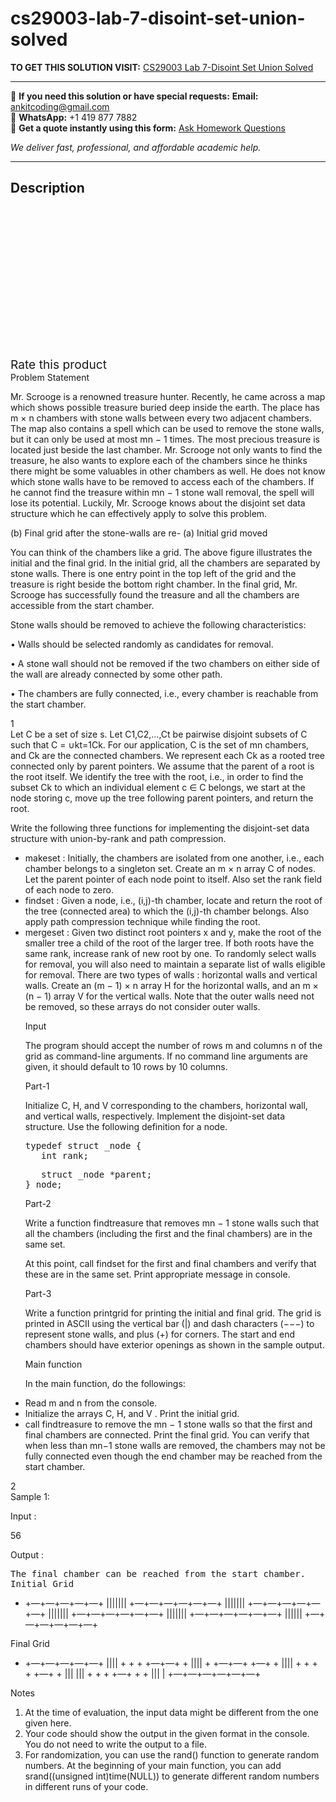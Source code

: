 # cs29003-lab-7-disoint-set-union-solved
**TO GET THIS SOLUTION VISIT:** [CS29003 Lab 7-Disoint Set Union Solved](https://www.ankitcodinghub.com/product/cs29003-lab-7-disoint-set-union-solved/)


---

📩 **If you need this solution or have special requests:** **Email:** ankitcoding@gmail.com  
📱 **WhatsApp:** +1 419 877 7882  
📄 **Get a quote instantly using this form:** [Ask Homework Questions](https://www.ankitcodinghub.com/services/ask-homework-questions/)

*We deliver fast, professional, and affordable academic help.*

---

<h2>Description</h2>



<div class="kk-star-ratings kksr-auto kksr-align-center kksr-valign-top" data-payload="{&quot;align&quot;:&quot;center&quot;,&quot;id&quot;:&quot;92890&quot;,&quot;slug&quot;:&quot;default&quot;,&quot;valign&quot;:&quot;top&quot;,&quot;ignore&quot;:&quot;&quot;,&quot;reference&quot;:&quot;auto&quot;,&quot;class&quot;:&quot;&quot;,&quot;count&quot;:&quot;0&quot;,&quot;legendonly&quot;:&quot;&quot;,&quot;readonly&quot;:&quot;&quot;,&quot;score&quot;:&quot;0&quot;,&quot;starsonly&quot;:&quot;&quot;,&quot;best&quot;:&quot;5&quot;,&quot;gap&quot;:&quot;4&quot;,&quot;greet&quot;:&quot;Rate this product&quot;,&quot;legend&quot;:&quot;0\/5 - (0 votes)&quot;,&quot;size&quot;:&quot;24&quot;,&quot;title&quot;:&quot;CS29003 Lab 7-Disoint Set Union Solved&quot;,&quot;width&quot;:&quot;0&quot;,&quot;_legend&quot;:&quot;{score}\/{best} - ({count} {votes})&quot;,&quot;font_factor&quot;:&quot;1.25&quot;}">

<div class="kksr-stars">

<div class="kksr-stars-inactive">
            <div class="kksr-star" data-star="1" style="padding-right: 4px">


<div class="kksr-icon" style="width: 24px; height: 24px;"></div>
        </div>
            <div class="kksr-star" data-star="2" style="padding-right: 4px">


<div class="kksr-icon" style="width: 24px; height: 24px;"></div>
        </div>
            <div class="kksr-star" data-star="3" style="padding-right: 4px">


<div class="kksr-icon" style="width: 24px; height: 24px;"></div>
        </div>
            <div class="kksr-star" data-star="4" style="padding-right: 4px">


<div class="kksr-icon" style="width: 24px; height: 24px;"></div>
        </div>
            <div class="kksr-star" data-star="5" style="padding-right: 4px">


<div class="kksr-icon" style="width: 24px; height: 24px;"></div>
        </div>
    </div>

<div class="kksr-stars-active" style="width: 0px;">
            <div class="kksr-star" style="padding-right: 4px">


<div class="kksr-icon" style="width: 24px; height: 24px;"></div>
        </div>
            <div class="kksr-star" style="padding-right: 4px">


<div class="kksr-icon" style="width: 24px; height: 24px;"></div>
        </div>
            <div class="kksr-star" style="padding-right: 4px">


<div class="kksr-icon" style="width: 24px; height: 24px;"></div>
        </div>
            <div class="kksr-star" style="padding-right: 4px">


<div class="kksr-icon" style="width: 24px; height: 24px;"></div>
        </div>
            <div class="kksr-star" style="padding-right: 4px">


<div class="kksr-icon" style="width: 24px; height: 24px;"></div>
        </div>
    </div>
</div>


<div class="kksr-legend" style="font-size: 19.2px;">
            <span class="kksr-muted">Rate this product</span>
    </div>
    </div>
<div class="page" title="Page 1">
<div class="layoutArea">
<div class="column">
Problem Statement

Mr. Scrooge is a renowned treasure hunter. Recently, he came across a map which shows possible treasure buried deep inside the earth. The place has m × n chambers with stone walls between every two adjacent chambers. The map also contains a spell which can be used to remove the stone walls, but it can only be used at most mn − 1 times. The most precious treasure is located just beside the last chamber. Mr. Scrooge not only wants to find the treasure, he also wants to explore each of the chambers since he thinks there might be some valuables in other chambers as well. He does not know which stone walls have to be removed to access each of the chambers. If he cannot find the treasure within mn − 1 stone wall removal, the spell will lose its potential. Luckily, Mr. Scrooge knows about the disjoint set data structure which he can effectively apply to solve this problem.

(b) Final grid after the stone-walls are re- (a) Initial grid moved

You can think of the chambers like a grid. The above figure illustrates the initial and the final grid. In the initial grid, all the chambers are separated by stone walls. There is one entry point in the top left of the grid and the treasure is right beside the bottom right chamber. In the final grid, Mr. Scrooge has successfully found the treasure and all the chambers are accessible from the start chamber.

Stone walls should be removed to achieve the following characteristics:

• Walls should be selected randomly as candidates for removal.

• A stone wall should not be removed if the two chambers on either side of the wall are already connected by some other path.

• The chambers are fully connected, i.e., every chamber is reachable from the start chamber.

</div>
</div>
<div class="layoutArea">
<div class="column">
1

</div>
</div>
</div>
<div class="page" title="Page 2">
<div class="layoutArea">
<div class="column">
Let C be a set of size s. Let C1,C2,…,Ct be pairwise disjoint subsets of C such that C = ∪kt=1Ck. For our application, C is the set of mn chambers, and Ck are the connected chambers. We represent each Ck as a rooted tree connected only by parent pointers. We assume that the parent of a root is the root itself. We identify the tree with the root, i.e., in order to find the subset Ck to which an individual element c ∈ C belongs, we start at the node storing c, move up the tree following parent pointers, and return the root.

Write the following three functions for implementing the disjoint-set data structure with union-by-rank and path compression.

<ul>
<li>makeset : Initially, the chambers are isolated from one another, i.e., each chamber belongs to a singleton set. Create an m × n array C of nodes. Let the parent pointer of each node point to itself. Also set the rank field of each node to zero.</li>
<li>findset : Given a node, i.e., (i,j)-th chamber, locate and return the root of the tree (connected area) to which the (i,j)-th chamber belongs. Also apply path compression technique while finding the root.</li>
<li>mergeset : Given two distinct root pointers x and y, make the root of the smaller tree a child of the root of the larger tree. If both roots have the same rank, increase rank of new root by one.
To randomly select walls for removal, you will also need to maintain a separate list of walls eligible for removal. There are two types of walls : horizontal walls and vertical walls. Create an (m − 1) × n array H for the horizontal walls, and an m × (n − 1) array V for the vertical walls. Note that the outer walls need not be removed, so these arrays do not consider outer walls.

Input

The program should accept the number of rows m and columns n of the grid as command-line arguments. If no command line arguments are given, it should default to 10 rows by 10 columns.

Part-1

Initialize C, H, and V corresponding to the chambers, horizontal wall, and vertical walls, respectively. Implement the disjoint-set data structure. Use the following definition for a node.

<pre>typedef struct _node {
   int rank;
</pre>
<pre>   struct _node *parent;
} node;
</pre>
Part-2

Write a function findtreasure that removes mn − 1 stone walls such that all the chambers (including the first and the final chambers) are in the same set.

At this point, call findset for the first and final chambers and verify that these are in the same set. Print appropriate message in console.

Part-3

Write a function printgrid for printing the initial and final grid. The grid is printed in ASCII using the vertical bar (|) and dash characters (−−−) to represent stone walls, and plus (+) for corners. The start and end chambers should have exterior openings as shown in the sample output.

Main function

In the main function, do the followings:
</li>
</ul>
<ul>
<li>Read m and n from the console.</li>
<li>Initialize the arrays C, H, and V . Print the initial grid.</li>
<li>call findtreasure to remove the mn − 1 stone walls so that the first and final chambers are connected. Print the final grid.
You can verify that when less than mn−1 stone walls are removed, the chambers may not be fully connected even though the end chamber may be reached from the start chamber.
</li>
</ul>
</div>
</div>
<div class="layoutArea">
<div class="column">
2

</div>
</div>
</div>
<div class="page" title="Page 3">
<div class="layoutArea">
<div class="column">
Sample 1:

Input :

56

Output :

<pre>The final chamber can be reached from the start chamber.
Initial Grid
</pre>
+ +—+—+—+—+—+ ||||||| +—+—+—+—+—+—+ ||||||| +—+—+—+—+—+—+ ||||||| +—+—+—+—+—+—+ ||||||| +—+—+—+—+—+—+ |||||| +—+—+—+—+—+—+

Final Grid

+ +—+—+—+—+—+ |||| + + + +—+—+ + |||| + +—+—+ +—+ + |||| + + + + +—+ + ||| ||| + + + +—+ + + ||| | +—+—+—+—+—+—+

Notes

<ol>
<li>At the time of evaluation, the input data might be different from the one given here.</li>
<li>Your code should show the output in the given format in the console. You do not need to write the output to a file.</li>
<li>For randomization, you can use the rand() function to generate random numbers. At the beginning of your main function, you can add srand((unsigned int)time(NULL)) to generate different random numbers in different runs of your code.</li>
</ol>
</div>
</div>
</div>
